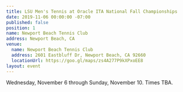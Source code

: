 ```yaml
---
title: LSU Men's Tennis at Oracle ITA National Fall Championships
date: 2019-11-06 00:00:00 -07:00
published: false
position: 1
name: Newport Beach Tennis Club
address: Newport Beach, CA
venue:
  name: Newport Beach Tennis Club
  address: 2601 Eastbluff Dr, Newport Beach, CA 92660
  locationUrl: https://goo.gl/maps/zs4A277P9kXPxoEE8
layout: event
---
```


Wednesday, November 6 through Sunday, November 10. Times TBA.